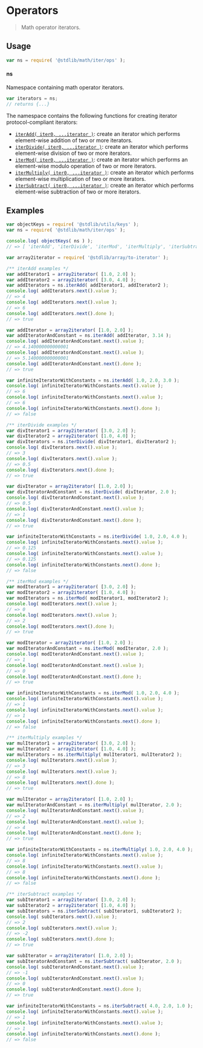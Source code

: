 <!--

@license Apache-2.0

Copyright (c) 2020 The Stdlib Authors.

Licensed under the Apache License, Version 2.0 (the "License");
you may not use this file except in compliance with the License.
You may obtain a copy of the License at

   http://www.apache.org/licenses/LICENSE-2.0

Unless required by applicable law or agreed to in writing, software
distributed under the License is distributed on an "AS IS" BASIS,
WITHOUT WARRANTIES OR CONDITIONS OF ANY KIND, either express or implied.
See the License for the specific language governing permissions and
limitations under the License.

-->

# Operators

> Math operator iterators.

<section class="usage">

## Usage

```javascript
var ns = require( '@stdlib/math/iter/ops' );
```

#### ns

Namespace containing math operator iterators.

```javascript
var iterators = ns;
// returns {...}
```

The namespace contains the following functions for creating iterator protocol-compliant iterators:

<!-- <toc pattern="*"> -->

<div class="namespace-toc">

-   <span class="signature">[`iterAdd( iter0, ...iterator )`][@stdlib/math/iter/ops/add]</span><span class="delimiter">: </span><span class="description">create an iterator which performs element-wise addition of two or more iterators.</span>
-   <span class="signature">[`iterDivide( iter0, ...iterator )`][@stdlib/math/iter/ops/divide]</span><span class="delimiter">: </span><span class="description">create an iterator which performs element-wise division of two or more iterators.</span>
-   <span class="signature">[`iterMod( iter0, ...iterator )`][@stdlib/math/iter/ops/mod]</span><span class="delimiter">: </span><span class="description">create an iterator which performs an element-wise modulo operation of two or more iterators.</span>
-   <span class="signature">[`iterMultiply( iter0, ...iterator )`][@stdlib/math/iter/ops/multiply]</span><span class="delimiter">: </span><span class="description">create an iterator which performs element-wise multiplication of two or more iterators.</span>
-   <span class="signature">[`iterSubtract( iter0, ...iterator )`][@stdlib/math/iter/ops/subtract]</span><span class="delimiter">: </span><span class="description">create an iterator which performs element-wise subtraction of two or more iterators.</span>

</div>

<!-- </toc> -->

</section>

<!-- /.usage -->

<section class="examples">

## Examples

<!-- TODO: better examples -->

<!-- eslint no-undef: "error" -->

```javascript
var objectKeys = require( '@stdlib/utils/keys' );
var ns = require( '@stdlib/math/iter/ops' );

console.log( objectKeys( ns ) );
// => [ 'iterAdd', 'iterDivide', 'iterMod', 'iterMultiply', 'iterSubtract' ]

var array2iterator = require( '@stdlib/array/to-iterator' );

/** iterAdd examples */
var addIterator1 = array2iterator( [1.0, 2.0] );
var addIterator2 = array2iterator( [3.0, 4.0] );
var addIterators = ns.iterAdd( addIterator1, addIterator2 );
console.log( addIterators.next().value );
// => 4
console.log( addIterators.next().value );
// => 6
console.log( addIterators.next().done );
// => true

var addIterator = array2iterator( [1.0, 2.0] );
var addIteratorAndConstant = ns.iterAdd( addIterator, 3.14 );
console.log( addIteratorAndConstant.next().value );
// => 4.140000000000001
console.log( addIteratorAndConstant.next().value );
// => 5.140000000000001
console.log( addIteratorAndConstant.next().done );
// => true

var infiniteIteratorWithConstants = ns.iterAdd( 1.0, 2.0, 3.0 );
console.log( infiniteIteratorWithConstants.next().value );
// => 6
console.log( infiniteIteratorWithConstants.next().value );
// => 6
console.log( infiniteIteratorWithConstants.next().done );
// => false

/** iterDivide examples */
var divIterator1 = array2iterator( [3.0, 2.0] );
var divIterator2 = array2iterator( [1.0, 4.0] );
var divIterators = ns.iterDivide( divIterator1, divIterator2 );
console.log( divIterators.next().value );
// => 3
console.log( divIterators.next().value );
// => 0.5
console.log( divIterators.next().done );
// => true

var divIterator = array2iterator( [1.0, 2.0] );
var divIteratorAndConstant = ns.iterDivide( divIterator, 2.0 );
console.log( divIteratorAndConstant.next().value );
// => 0.5
console.log( divIteratorAndConstant.next().value );
// => 1
console.log( divIteratorAndConstant.next().done );
// => true

var infiniteIteratorWithConstants = ns.iterDivide( 1.0, 2.0, 4.0 );
console.log( infiniteIteratorWithConstants.next().value );
// => 0.125
console.log( infiniteIteratorWithConstants.next().value );
// => 0.125
console.log( infiniteIteratorWithConstants.next().done );
// => false

/** iterMod examples */
var modIterator1 = array2iterator( [3.0, 2.0] );
var modIterator2 = array2iterator( [1.0, 4.0] );
var modIterators = ns.iterMod( modIterator1, modIterator2 );
console.log( modIterators.next().value );
// => 0
console.log( modIterators.next().value );
// => 2
console.log( modIterators.next().done );
// => true

var modIterator = array2iterator( [1.0, 2.0] );
var modIteratorAndConstant = ns.iterMod( modIterator, 2.0 );
console.log( modIteratorAndConstant.next().value );
// => 1
console.log( modIteratorAndConstant.next().value );
// => 0
console.log( modIteratorAndConstant.next().done );
// => true

var infiniteIteratorWithConstants = ns.iterMod( 1.0, 2.0, 4.0 );
console.log( infiniteIteratorWithConstants.next().value );
// => 1
console.log( infiniteIteratorWithConstants.next().value );
// => 1
console.log( infiniteIteratorWithConstants.next().done );
// => false

/** iterMultiply examples */
var mulIterator1 = array2iterator( [3.0, 2.0] );
var mulIterator2 = array2iterator( [1.0, 4.0] );
var mulIterators = ns.iterMultiply( mulIterator1, mulIterator2 );
console.log( mulIterators.next().value );
// => 3
console.log( mulIterators.next().value );
// => 8
console.log( mulIterators.next().done );
// => true

var mulIterator = array2iterator( [1.0, 2.0] );
var mulIteratorAndConstant = ns.iterMultiply( mulIterator, 2.0 );
console.log( mulIteratorAndConstant.next().value );
// => 2
console.log( mulIteratorAndConstant.next().value );
// => 4
console.log( mulIteratorAndConstant.next().done );
// => true

var infiniteIteratorWithConstants = ns.iterMultiply( 1.0, 2.0, 4.0 );
console.log( infiniteIteratorWithConstants.next().value );
// => 8
console.log( infiniteIteratorWithConstants.next().value );
// => 8
console.log( infiniteIteratorWithConstants.next().done );
// => false

/** iterSubtract examples */
var subIterator1 = array2iterator( [3.0, 2.0] );
var subIterator2 = array2iterator( [1.0, 4.0] );
var subIterators = ns.iterSubtract( subIterator1, subIterator2 );
console.log( subIterators.next().value );
// => 2
console.log( subIterators.next().value );
// => -2
console.log( subIterators.next().done );
// => true

var subIterator = array2iterator( [1.0, 2.0] );
var subIteratorAndConstant = ns.iterSubtract( subIterator, 2.0 );
console.log( subIteratorAndConstant.next().value );
// => -1
console.log( subIteratorAndConstant.next().value );
// => 0
console.log( subIteratorAndConstant.next().done );
// => true

var infiniteIteratorWithConstants = ns.iterSubtract( 4.0, 2.0, 1.0 );
console.log( infiniteIteratorWithConstants.next().value );
// => 1
console.log( infiniteIteratorWithConstants.next().value );
// => 1
console.log( infiniteIteratorWithConstants.next().done );
// => false
```

</section>

<!-- /.examples -->

<!-- Section for related `stdlib` packages. Do not manually edit this section, as it is automatically populated. -->

<section class="related">

</section>

<!-- /.related -->

<!-- Section for all links. Make sure to keep an empty line after the `section` element and another before the `/section` close. -->

<section class="links">

<!-- <toc-links> -->

[@stdlib/math/iter/ops/add]: https://github.com/stdlib-js/stdlib/tree/develop/lib/node_modules/%40stdlib/math/iter/ops/add

[@stdlib/math/iter/ops/divide]: https://github.com/stdlib-js/stdlib/tree/develop/lib/node_modules/%40stdlib/math/iter/ops/divide

[@stdlib/math/iter/ops/mod]: https://github.com/stdlib-js/stdlib/tree/develop/lib/node_modules/%40stdlib/math/iter/ops/mod

[@stdlib/math/iter/ops/multiply]: https://github.com/stdlib-js/stdlib/tree/develop/lib/node_modules/%40stdlib/math/iter/ops/multiply

[@stdlib/math/iter/ops/subtract]: https://github.com/stdlib-js/stdlib/tree/develop/lib/node_modules/%40stdlib/math/iter/ops/subtract

<!-- </toc-links> -->

</section>

<!-- /.links -->
